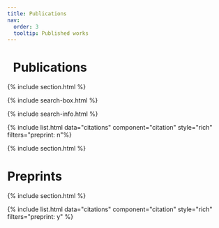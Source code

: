 ```yaml
---
title: Publications
nav:
  order: 3
  tooltip: Published works
---
```


# <i class="fa-regular fa-book-open"></i>&nbsp;&nbsp;Publications

{% include section.html %}

{% include search-box.html %}

{% include search-info.html %}

{% include list.html data="citations" component="citation" style="rich" filters="preprint: n"%}

{% include section.html %}

# <i class="fas fa-book-open"></i>     Preprints

{% include section.html %}

{% include list.html data="citations" component="citation" style="rich" filters="preprint: y" %}
